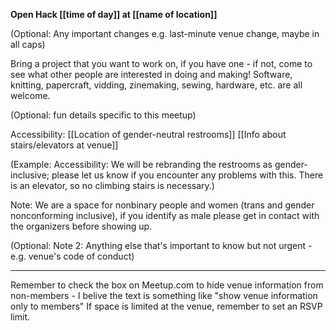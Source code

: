 **Open Hack [[time of day]] at [[name of location]]**

(Optional: Any important changes e.g. last-minute venue change, maybe in all caps)

Bring a project that you want to work on, if you have one - if not, come to see what other people are interested in doing and making! Software, knitting, papercraft, vidding, zinemaking, sewing, hardware, etc. are all welcome.

(Optional: fun details specific to this meetup)

Accessibility: [[Location of gender-neutral restrooms]] [[Info about stairs/elevators at venue]]

(Example: Accessibility: We will be rebranding the restrooms as gender-inclusive; please let us know if you encounter any problems with this. There is an elevator, so no climbing stairs is necessary.)

Note: We are a space for nonbinary people and women (trans and gender nonconforming inclusive), if you identify as male please get in contact with the organizers before showing up.

(Optional: Note 2: Anything else that's important to know but not urgent - e.g. venue's code of conduct)

------
Remember to check the box on Meetup.com to hide venue information from non-members - I belive the text is something like "show venue information only to members"
If space is limited at the venue, remember to set an RSVP limit.
